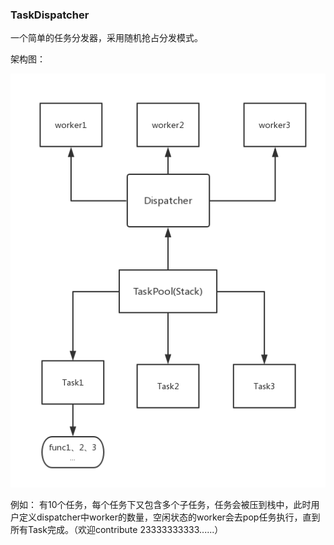 ### TaskDispatcher

一个简单的任务分发器，采用随机抢占分发模式。

架构图：



![](sys.png)

例如： 有10个任务，每个任务下又包含多个子任务，任务会被压到栈中，此时用户定义dispatcher中worker的数量，空闲状态的worker会去pop任务执行，直到所有Task完成。（欢迎contribute 23333333333......）